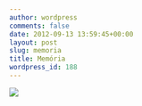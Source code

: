 ```yaml
---
author: wordpress
comments: false
date: 2012-09-13 13:59:45+00:00
layout: post
slug: memoria
title: Memória
wordpress_id: 188
---
```


![](/img/memuse.svg)
